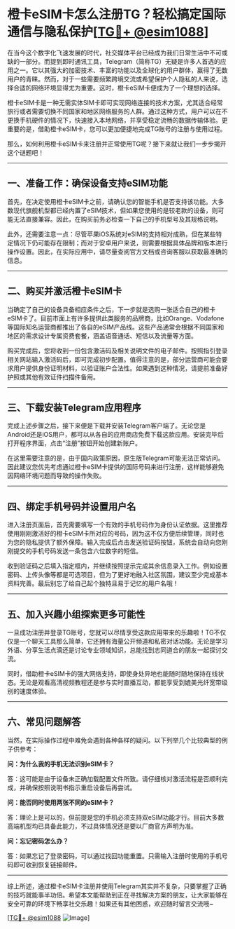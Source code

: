 # 橙卡eSIM卡怎么注册TG？轻松搞定国际通信与隐私保护[[TG💪+ @esim1088](https://t.me/s/esim1088)]

在当今这个数字化飞速发展的时代，社交媒体平台已经成为我们日常生活中不可或缺的一部分。而提到即时通讯工具，Telegram（简称TG）无疑是许多人首选的应用之一。它以其强大的加密技术、丰富的功能以及全球化的用户群体，赢得了无数用户的青睐。然而，对于一些需要频繁跨境交流或希望保护个人隐私的人来说，选择合适的网络环境显得尤为重要。这时，橙卡eSIM卡便成为了一个理想的选择。

橙卡eSIM卡是一种无需实体SIM卡即可实现网络连接的技术方案，尤其适合经常旅行或者需要切换不同国家和地区网络服务的人群。通过这种方式，用户可以在不更换手机硬件的情况下，快速接入本地网络，并享受稳定流畅的数据传输体验。更重要的是，借助橙卡eSIM卡，您可以更加便捷地完成TG账号的注册与使用过程。

那么，如何利用橙卡eSIM卡来注册并正常使用TG呢？接下来就让我们一步步揭开这个谜题吧！

---

## 一、准备工作：确保设备支持eSIM功能

首先，在决定使用橙卡eSIM卡之前，请确认您的智能手机是否支持该功能。大多数现代旗舰机型都已经内置了eSIM技术，但如果您使用的是较老款的设备，则可能无法直接兼容。因此，在购买前务必检查一下自己的手机型号及其规格说明。

此外，还需要注意一点：尽管苹果iOS系统对eSIM的支持相对成熟，但在某些特定情况下仍可能存在限制；而对于安卓用户来说，则需要根据具体品牌和版本进行操作设置。因此，在实际应用中，请尽量查阅官方文档或咨询客服以获取最准确的信息。

---

## 二、购买并激活橙卡eSIM卡

当确定了自己的设备具备相应条件之后，下一步就是选购一张适合自己的橙卡eSIM卡了。目前市面上有许多提供此类服务的品牌商，比如Orange、Vodafone等国际知名运营商都推出了各自的eSIM产品线。这些产品通常会根据不同国家和地区的需求设计专属资费套餐，涵盖语音通话、短信以及流量等方面。

购买完成后，您将收到一份包含激活码及相关说明文件的电子邮件。按照指引登录相关网站输入激活码后，即可完成初步配置。值得注意的是，部分运营商可能会要求用户提供身份证明材料，以验证账户合法性。如果遇到这种情况，请提前准备好护照或其他有效证件扫描件备用。

---

## 三、下载安装Telegram应用程序

完成上述步骤之后，接下来便是下载并安装Telegram客户端了。无论您是Android还是iOS用户，都可以从各自的应用商店免费下载这款应用。安装完毕后打开程序界面，点击“注册”按钮开始创建新账户。

在这里需要注意的是，由于国内政策原因，原生版Telegram可能无法正常访问。因此建议您优先考虑通过橙卡eSIM卡提供的国际号码来进行注册，这样能够避免因网络环境问题而导致的操作失败。

---

## 四、绑定手机号码并设置用户名

进入注册页面后，首先需要填写一个有效的手机号码作为身份认证依据。这里推荐使用刚刚激活好的橙卡eSIM卡所对应的号码，因为这不仅方便后续管理，同时也为您的隐私提供了额外保障。输入完成后点击发送验证码按钮，系统会自动向您刚刚提交的手机号码发送一条包含六位数字的短信。

收到验证码之后填入指定框内，并继续按照提示完成其余信息录入工作。例如设置密码、上传头像等都是可选项目，但为了更好地融入社区氛围，建议至少完成基本资料完善。最后别忘了给自己起个独特且易于记忆的用户名哦！

---

## 五、加入兴趣小组探索更多可能性

一旦成功注册并登录TG账号，您就可以尽情享受这款应用带来的乐趣啦！TG不仅仅是一个聊天工具那么简单，它还拥有海量公开频道和私密对话功能。无论是学习外语、分享生活点滴还是讨论专业领域知识，总能找到志同道合的朋友一起探讨交流。

同时，借助橙卡eSIM卡的强大网络支持，即使身处异地也能随时随地保持在线状态。无论是观看高清视频教程还是参与实时直播互动，都能享受到媲美光纤宽带级别的速度体验。

---

## 六、常见问题解答

当然，在实际操作过程中难免会遇到各种各样的疑问。以下列举几个比较典型的例子供参考：

**问：为什么我的手机无法识别eSIM卡？**

答：这可能是由于设备未正确加载配置文件所致。请仔细核对激活流程是否顺利完成，并确保按照说明书指示重启设备后再尝试。

**问：能否同时使用两张不同的eSIM卡？**

答：理论上是可以的，但前提是您的手机必须支持双eSIM功能才行。目前大多数高端机型均已具备此能力，不过具体情况还是要以厂商官方声明为准。

**问：忘记密码怎么办？**

答：如果忘记了登录密码，可以通过找回功能重置。只需输入注册时使用的手机号码即可收到恢复链接邮件。

---

综上所述，通过橙卡eSIM卡注册并使用Telegram其实并不复杂，只要掌握了正确的技巧就能事半功倍。希望本文能帮助到正在寻找解决方案的朋友，让大家能够在安全可靠的环境下畅享社交乐趣！如果还有其他困惑，欢迎随时留言交流哦~

[[TG💪+ @esim1088](https://t.me/s/esim1088) ![Image](https://i.postimg.cc/4NQfJmqS/Snipaste-2025-05-13-00-14-12.png)]